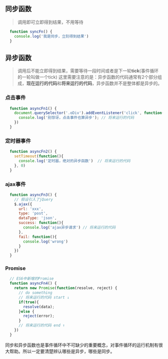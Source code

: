 ## 同步函数
>调用即可立即得到结果，不用等待


```js
  function syncFn() {
    console.log('我是同步，立刻得到结果')
  }
```

## 异步函数
>调用后不能立即得到结果，需要等待一段时间或者是下一轮**tick**(事件循环的一轮叫做一个tick)
>这里需要注意的是：异步函数的代码通常有2个部分组成，**现在运行的代码**和**将来运行的代码**，异步函数并不是整体都是异步的。


### 点击事件
```js
  function asyncFn1() {
    document.querySelector('.oDiv').addEventListener('click', function(){
      console.log('别惊讶，点击事件也算异步'); // 将来运行的代码
    })
  }
```


### 定时器事件
```js
  function asyncFn2() {
    setTimeout(function(){
      console.log('定时器，绝对的异步函数')  // 将来运行的代码
    }, 0)
  }
```


### ajax事件
```js
  function asyncFn3() {
    // 假设引入了jQuery
    $.ajax({
      url: 'xxx',
      type: 'post',
      dataType: 'json',
      success: function(){
        console.log('ajax异步请求') // 将来运行的代码
      },
      fail: function(){
        console.log('wrong')
      }
    })
  }
```

### Promise
```js
  // ES6中新增的Promise
  function asyncFn4() {
    return new Promise(function(resolve, reject) {
      // do something
      // 将来运行的代码 start ↓
      if(true){
        resolve(data);
      }else {
        reject(error);
      }
      // 将来运行的代码 end ↑
    })
  }
```

同步和异步函数也是事件循环中不可缺少的重要概念，对事件循环的运行机制有很大帮助。所以一定要清楚辨认哪些是异步，哪些是同步。
